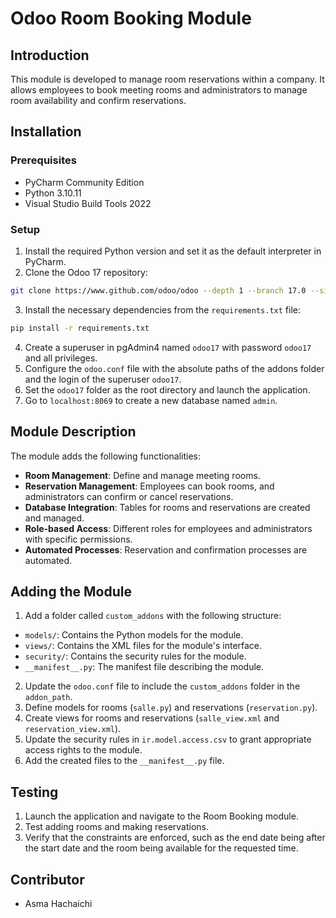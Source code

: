 # Odoo Room Booking Module

## Introduction

This module is developed to manage room reservations within a company. It allows employees to book meeting rooms and administrators to manage room availability and confirm reservations.

## Installation

### Prerequisites

- PyCharm Community Edition
- Python 3.10.11
- Visual Studio Build Tools 2022

### Setup

1. Install the required Python version and set it as the default interpreter in PyCharm.
2. Clone the Odoo 17 repository:

```bash
git clone https://www.github.com/odoo/odoo --depth 1 --branch 17.0 --single-branch odoo17
```

3. Install the necessary dependencies from the `requirements.txt` file:

```bash
pip install -r requirements.txt
```

4. Create a superuser in pgAdmin4 named `odoo17` with password `odoo17` and all privileges.
5. Configure the `odoo.conf` file with the absolute paths of the addons folder and the login of the superuser `odoo17`.
6. Set the `odoo17` folder as the root directory and launch the application.
7. Go to `localhost:8069` to create a new database named `admin`.

## Module Description

The module adds the following functionalities:

- **Room Management**: Define and manage meeting rooms.
- **Reservation Management**: Employees can book rooms, and administrators can confirm or cancel reservations.
- **Database Integration**: Tables for rooms and reservations are created and managed.
- **Role-based Access**: Different roles for employees and administrators with specific permissions.
- **Automated Processes**: Reservation and confirmation processes are automated.

## Adding the Module

1. Add a folder called `custom_addons` with the following structure:

- `models/`: Contains the Python models for the module.
- `views/`: Contains the XML files for the module's interface.
- `security/`: Contains the security rules for the module.
- `__manifest__.py`: The manifest file describing the module.

2. Update the `odoo.conf` file to include the `custom_addons` folder in the `addon_path`.
3. Define models for rooms (`salle.py`) and reservations (`reservation.py`).
4. Create views for rooms and reservations (`salle_view.xml` and `reservation_view.xml`).
5. Update the security rules in `ir.model.access.csv` to grant appropriate access rights to the module.
6. Add the created files to the `__manifest__.py` file.

## Testing

1. Launch the application and navigate to the Room Booking module.
2. Test adding rooms and making reservations.
3. Verify that the constraints are enforced, such as the end date being after the start date and the room being available for the requested time.

## Contributor

- Asma Hachaichi
